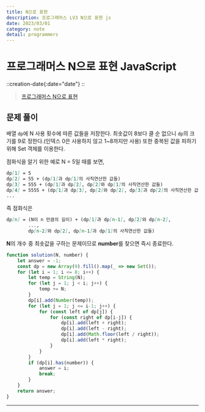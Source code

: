 ```yaml
---
title: N으로 표현
description: 프로그래머스 LV3 N으로 표현 js 
date: 2023/03/01
category: note
detail: programmers
---
```


# 프로그래머스 N으로 표현 JavaScript
::creation-date{:date="date"}
::

> <a href="https://school.programmers.co.kr/learn/courses/30/lessons/42895" target="_blank" class="font-bold">프로그래머스 N으로 표현</a>

## 문제 풀이
배열 `dp`에 N 사용 횟수에 따른 값들을 저장한다. 
최솟값이 8보다 클 순 없으니 `dp`의 크기를 9로 정한다.(인덱스 0은 사용하지 않고 1~8까지만 사용) 또한 중복된 값을 피하기 위해 Set 객체를 이용한다.  

점화식을 알기 위한 예로 N = 5일 때를 보면,
```md [index.md]  
dp[1] = 5
dp[2] = 55 + (dp[1]과 dp[1]의 사칙연산한 값들)
dp[3] = 555 + (dp[1]과 dp[2], dp[2]와 dp[1]의 사칙연산한 값들)
dp[4] = 5555 + (dp[1]과 dp[3], dp[2]와 dp[2], dp[3]과 dp[2]의 사칙연산한 값들)
...
```
    
즉 점화식은
```md [index.md]  
dp[n] = (N이 n 만큼의 길이) + (dp[1]과 dp[n-1], dp[2]와 dp[n-2], 
        ...,
        dp[n-2]와 dp[2], dp[n-1]과 dp[1]의 사칙연산한 값들)
```

**N**의 개수 중 최솟값을 구하는 문제이므로 **number**를 찾으면 즉시 종료한다. 

```js [solution.js]
function solution(N, number) {
    let answer = -1;
    const dp = new Array(9).fill().map(_ => new Set());
    for (let i = 1; i <= 8; i++) {
        let temp = String(N);
        for (let j = 1; j < i; j++) {
            temp += N;
        }
        dp[i].add(Number(temp));
        for (let j = 1; j <= i-1; j++) {
            for (const left of dp[j]) {
                for (const right of dp[i-j]) {
                    dp[i].add(left + right);
                    dp[i].add(left - right);
                    dp[i].add(Math.floor(left / right));
                    dp[i].add(left * right);
                }
            }
        }
        if (dp[i].has(number)) {
            answer = i;
            break;
        }
    }
    return answer;
}
```

---